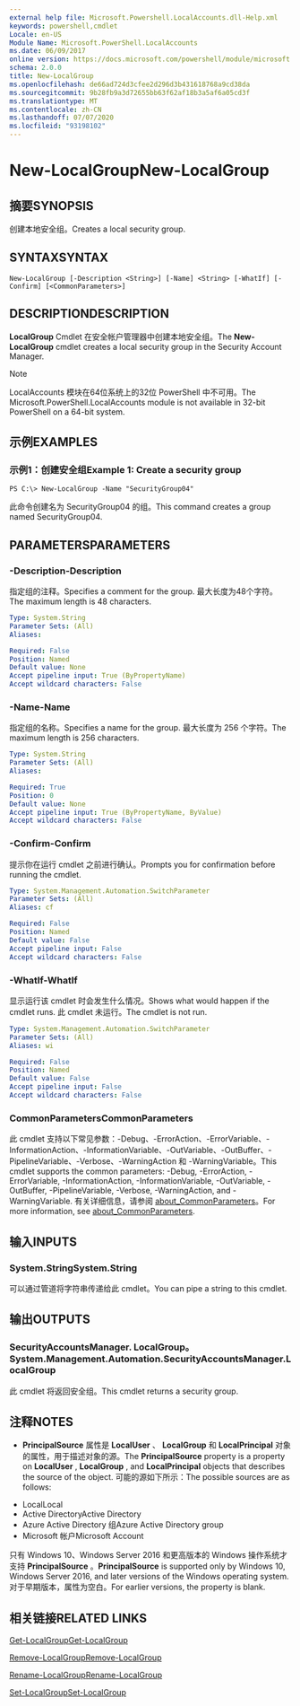 ```yaml
---
external help file: Microsoft.Powershell.LocalAccounts.dll-Help.xml
keywords: powershell,cmdlet
Locale: en-US
Module Name: Microsoft.PowerShell.LocalAccounts
ms.date: 06/09/2017
online version: https://docs.microsoft.com/powershell/module/microsoft.powershell.localaccounts/new-localgroup?view=powershell-5.1&WT.mc_id=ps-gethelp
schema: 2.0.0
title: New-LocalGroup
ms.openlocfilehash: de66ad724d3cfee2d296d3b431618768a9cd38da
ms.sourcegitcommit: 9b28fb9a3d72655bb63f62af18b3a5af6a05cd3f
ms.translationtype: MT
ms.contentlocale: zh-CN
ms.lasthandoff: 07/07/2020
ms.locfileid: "93198102"
---
```

# <span data-ttu-id="6735c-103">New-LocalGroup</span><span class="sxs-lookup"><span data-stu-id="6735c-103">New-LocalGroup</span></span>

## <span data-ttu-id="6735c-104">摘要</span><span class="sxs-lookup"><span data-stu-id="6735c-104">SYNOPSIS</span></span>
<span data-ttu-id="6735c-105">创建本地安全组。</span><span class="sxs-lookup"><span data-stu-id="6735c-105">Creates a local security group.</span></span>

## <span data-ttu-id="6735c-106">SYNTAX</span><span class="sxs-lookup"><span data-stu-id="6735c-106">SYNTAX</span></span>

```
New-LocalGroup [-Description <String>] [-Name] <String> [-WhatIf] [-Confirm] [<CommonParameters>]
```

## <span data-ttu-id="6735c-107">DESCRIPTION</span><span class="sxs-lookup"><span data-stu-id="6735c-107">DESCRIPTION</span></span>
<span data-ttu-id="6735c-108">**LocalGroup** Cmdlet 在安全帐户管理器中创建本地安全组。</span><span class="sxs-lookup"><span data-stu-id="6735c-108">The **New-LocalGroup** cmdlet creates a local security group in the Security Account Manager.</span></span>

> [!NOTE]
> <span data-ttu-id="6735c-109">LocalAccounts 模块在64位系统上的32位 PowerShell 中不可用。</span><span class="sxs-lookup"><span data-stu-id="6735c-109">The Microsoft.PowerShell.LocalAccounts module is not available in 32-bit PowerShell on a 64-bit system.</span></span>

## <span data-ttu-id="6735c-110">示例</span><span class="sxs-lookup"><span data-stu-id="6735c-110">EXAMPLES</span></span>

### <span data-ttu-id="6735c-111">示例1：创建安全组</span><span class="sxs-lookup"><span data-stu-id="6735c-111">Example 1: Create a security group</span></span>

```
PS C:\> New-LocalGroup -Name "SecurityGroup04"
```

<span data-ttu-id="6735c-112">此命令创建名为 SecurityGroup04 的组。</span><span class="sxs-lookup"><span data-stu-id="6735c-112">This command creates a group named SecurityGroup04.</span></span>

## <span data-ttu-id="6735c-113">PARAMETERS</span><span class="sxs-lookup"><span data-stu-id="6735c-113">PARAMETERS</span></span>

### <span data-ttu-id="6735c-114">-Description</span><span class="sxs-lookup"><span data-stu-id="6735c-114">-Description</span></span>
<span data-ttu-id="6735c-115">指定组的注释。</span><span class="sxs-lookup"><span data-stu-id="6735c-115">Specifies a comment for the group.</span></span>
<span data-ttu-id="6735c-116">最大长度为48个字符。</span><span class="sxs-lookup"><span data-stu-id="6735c-116">The maximum length is 48 characters.</span></span>

```yaml
Type: System.String
Parameter Sets: (All)
Aliases:

Required: False
Position: Named
Default value: None
Accept pipeline input: True (ByPropertyName)
Accept wildcard characters: False
```

### <span data-ttu-id="6735c-117">-Name</span><span class="sxs-lookup"><span data-stu-id="6735c-117">-Name</span></span>
<span data-ttu-id="6735c-118">指定组的名称。</span><span class="sxs-lookup"><span data-stu-id="6735c-118">Specifies a name for the group.</span></span>
<span data-ttu-id="6735c-119">最大长度为 256 个字符。</span><span class="sxs-lookup"><span data-stu-id="6735c-119">The maximum length is 256 characters.</span></span>

```yaml
Type: System.String
Parameter Sets: (All)
Aliases:

Required: True
Position: 0
Default value: None
Accept pipeline input: True (ByPropertyName, ByValue)
Accept wildcard characters: False
```

### <span data-ttu-id="6735c-120">-Confirm</span><span class="sxs-lookup"><span data-stu-id="6735c-120">-Confirm</span></span>
<span data-ttu-id="6735c-121">提示你在运行 cmdlet 之前进行确认。</span><span class="sxs-lookup"><span data-stu-id="6735c-121">Prompts you for confirmation before running the cmdlet.</span></span>

```yaml
Type: System.Management.Automation.SwitchParameter
Parameter Sets: (All)
Aliases: cf

Required: False
Position: Named
Default value: False
Accept pipeline input: False
Accept wildcard characters: False
```

### <span data-ttu-id="6735c-122">-WhatIf</span><span class="sxs-lookup"><span data-stu-id="6735c-122">-WhatIf</span></span>
<span data-ttu-id="6735c-123">显示运行该 cmdlet 时会发生什么情况。</span><span class="sxs-lookup"><span data-stu-id="6735c-123">Shows what would happen if the cmdlet runs.</span></span>
<span data-ttu-id="6735c-124">此 cmdlet 未运行。</span><span class="sxs-lookup"><span data-stu-id="6735c-124">The cmdlet is not run.</span></span>

```yaml
Type: System.Management.Automation.SwitchParameter
Parameter Sets: (All)
Aliases: wi

Required: False
Position: Named
Default value: False
Accept pipeline input: False
Accept wildcard characters: False
```

### <span data-ttu-id="6735c-125">CommonParameters</span><span class="sxs-lookup"><span data-stu-id="6735c-125">CommonParameters</span></span>
<span data-ttu-id="6735c-126">此 cmdlet 支持以下常见参数：-Debug、-ErrorAction、-ErrorVariable、-InformationAction、-InformationVariable、-OutVariable、-OutBuffer、-PipelineVariable、-Verbose、-WarningAction 和 -WarningVariable。</span><span class="sxs-lookup"><span data-stu-id="6735c-126">This cmdlet supports the common parameters: -Debug, -ErrorAction, -ErrorVariable, -InformationAction, -InformationVariable, -OutVariable, -OutBuffer, -PipelineVariable, -Verbose, -WarningAction, and -WarningVariable.</span></span> <span data-ttu-id="6735c-127">有关详细信息，请参阅 [about_CommonParameters](https://go.microsoft.com/fwlink/?LinkID=113216)。</span><span class="sxs-lookup"><span data-stu-id="6735c-127">For more information, see [about_CommonParameters](https://go.microsoft.com/fwlink/?LinkID=113216).</span></span>

## <span data-ttu-id="6735c-128">输入</span><span class="sxs-lookup"><span data-stu-id="6735c-128">INPUTS</span></span>

### <span data-ttu-id="6735c-129">System.String</span><span class="sxs-lookup"><span data-stu-id="6735c-129">System.String</span></span>
<span data-ttu-id="6735c-130">可以通过管道将字符串传递给此 cmdlet。</span><span class="sxs-lookup"><span data-stu-id="6735c-130">You can pipe a string to this cmdlet.</span></span>

## <span data-ttu-id="6735c-131">输出</span><span class="sxs-lookup"><span data-stu-id="6735c-131">OUTPUTS</span></span>

### <span data-ttu-id="6735c-132">SecurityAccountsManager. LocalGroup。</span><span class="sxs-lookup"><span data-stu-id="6735c-132">System.Management.Automation.SecurityAccountsManager.LocalGroup</span></span>
<span data-ttu-id="6735c-133">此 cmdlet 将返回安全组。</span><span class="sxs-lookup"><span data-stu-id="6735c-133">This cmdlet returns a security group.</span></span>

## <span data-ttu-id="6735c-134">注释</span><span class="sxs-lookup"><span data-stu-id="6735c-134">NOTES</span></span>

* <span data-ttu-id="6735c-135">**PrincipalSource** 属性是 **LocalUser** 、 **LocalGroup** 和 **LocalPrincipal** 对象的属性，用于描述对象的源。</span><span class="sxs-lookup"><span data-stu-id="6735c-135">The **PrincipalSource** property is a property on **LocalUser** , **LocalGroup** , and **LocalPrincipal** objects that describes the source of the object.</span></span> <span data-ttu-id="6735c-136">可能的源如下所示：</span><span class="sxs-lookup"><span data-stu-id="6735c-136">The possible sources are as follows:</span></span>

- <span data-ttu-id="6735c-137">Local</span><span class="sxs-lookup"><span data-stu-id="6735c-137">Local</span></span>
- <span data-ttu-id="6735c-138">Active Directory</span><span class="sxs-lookup"><span data-stu-id="6735c-138">Active Directory</span></span>
- <span data-ttu-id="6735c-139">Azure Active Directory 组</span><span class="sxs-lookup"><span data-stu-id="6735c-139">Azure Active Directory group</span></span>
- <span data-ttu-id="6735c-140">Microsoft 帐户</span><span class="sxs-lookup"><span data-stu-id="6735c-140">Microsoft Account</span></span>

<span data-ttu-id="6735c-141">只有 Windows 10、Windows Server 2016 和更高版本的 Windows 操作系统才支持 **PrincipalSource** 。</span><span class="sxs-lookup"><span data-stu-id="6735c-141">**PrincipalSource** is supported only by Windows 10, Windows Server 2016, and later versions of the Windows operating system.</span></span> <span data-ttu-id="6735c-142">对于早期版本，属性为空白。</span><span class="sxs-lookup"><span data-stu-id="6735c-142">For earlier versions, the property is blank.</span></span>

## <span data-ttu-id="6735c-143">相关链接</span><span class="sxs-lookup"><span data-stu-id="6735c-143">RELATED LINKS</span></span>

[<span data-ttu-id="6735c-144">Get-LocalGroup</span><span class="sxs-lookup"><span data-stu-id="6735c-144">Get-LocalGroup</span></span>](Get-LocalGroup.md)

[<span data-ttu-id="6735c-145">Remove-LocalGroup</span><span class="sxs-lookup"><span data-stu-id="6735c-145">Remove-LocalGroup</span></span>](Remove-LocalGroup.md)

[<span data-ttu-id="6735c-146">Rename-LocalGroup</span><span class="sxs-lookup"><span data-stu-id="6735c-146">Rename-LocalGroup</span></span>](Rename-LocalGroup.md)

[<span data-ttu-id="6735c-147">Set-LocalGroup</span><span class="sxs-lookup"><span data-stu-id="6735c-147">Set-LocalGroup</span></span>](Set-LocalGroup.md)
